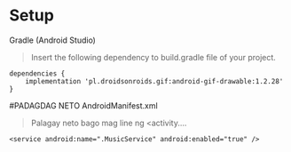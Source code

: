 # Setup
Gradle (Android Studio)
>Insert the following dependency to build.gradle file of your project.

```
dependencies {
    implementation 'pl.droidsonroids.gif:android-gif-drawable:1.2.28'
}
```

#PADAGDAG NETO
AndroidManifest.xml

>Palagay neto bago mag line ng <activity....
```
<service android:name=".MusicService" android:enabled="true" />
```
